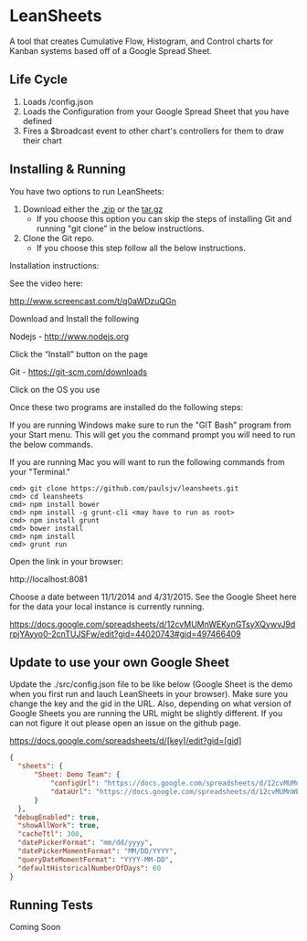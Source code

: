 LeanSheets
==========

A tool that creates Cumulative Flow, Histogram, and Control charts for Kanban systems based off of a Google Spread Sheet.

Life Cycle
-----------------
1. Loads /config.json
2. Loads the Configuration from your Google Spread Sheet that you have defined
3. Fires a $broadcast event to other chart's controllers for them to draw their chart

Installing & Running
-------------------------
You have two options to run LeanSheets:

1. Download either the [.zip](https://github.com/paulsjv/leansheets/zipball/master) or the [tar.gz](https://github.com/paulsjv/leansheets/tarball/master)
    * If you choose this option you can skip the steps of installing Git and running "git clone" in the below instructions.
2. Clone the Git repo.
    * If you choose this step follow all the below instructions.

Installation instructions:

See the video here:

http://www.screencast.com/t/q0aWDzuQGn

Download and Install the following

Nodejs - http://www.nodejs.org

Click the “Install” button on the page

Git - https://git-scm.com/downloads

Click on the OS you use

Once these two programs are installed do the following steps:

If you are running Windows make sure to run the "GIT Bash" program from your Start menu.  This will get you the command prompt you will need to run the below commands.

If you are running Mac you will want to run the following commands from your "Terminal."

```
cmd> git clone https://github.com/paulsjv/leansheets.git
cmd> cd leansheets
cmd> npm install bower
cmd> npm install -g grunt-cli <may have to run as root>
cmd> npm install grunt
cmd> bower install
cmd> npm install
cmd> grunt run
```

Open the link in your browser:

http://localhost:8081

Choose a date between 11/1/2014 and 4/31/2015.  See the Google Sheet here for the data your local instance is currently running.

https://docs.google.com/spreadsheets/d/12cvMUMnWEKynGTsyXQywvJ9drpjYAyyo0-2cnTUJSFw/edit?gid=44020743#gid=497466409

Update to use your own Google Sheet
-------------------------
Update the ./src/config.json file to be like below (Google Sheet is the demo when you first run and lauch LeanSheets in your browser).  Make sure you change the key and the gid in the URL.  Also, depending on what version of Google Sheets you are running the URL might be slightly different.  If you can not figure it out please open an issue on the github page.

https://docs.google.com/spreadsheets/d/[key]/edit?gid=[gid]

  ```json
 {
    "sheets": {
        "Sheet: Demo Team": {
            "configUrl": "https://docs.google.com/spreadsheets/d/12cvMUMnWEKynGTsyXQywvJ9drpjYAyyo0-2cnTUJSFw/edit?gid=44020743",
            "dataUrl": "https://docs.google.com/spreadsheets/d/12cvMUMnWEKynGTsyXQywvJ9drpjYAyyo0-2cnTUJSFw/edit?gid=497466409"
        }
    },
   "debugEnabled": true,
    "showAllWork": true,
    "cacheTtl": 300,
    "datePickerFormat": "mm/dd/yyyy",
    "datePickerMomentFormat": "MM/DD/YYYY",
    "queryDateMomentFormat": "YYYY-MM-DD",
    "defaultHistoricalNumberOfDays": 60
}
  ```

Running Tests
-------------------------
Coming Soon
